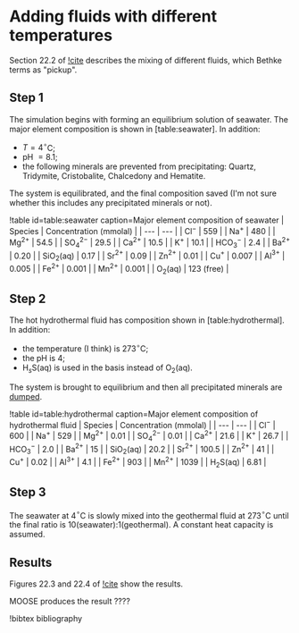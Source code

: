 # Adding fluids with different temperatures

Section 22.2 of [!cite](bethke_2007) describes the mixing of different fluids, which Bethke terms as "pickup".

## Step 1

The simulation begins with forming an equilibrium solution of seawater.  The major element composition is shown in [table:seawater].  In addition:

- $T=4^{\circ}$C;
- pH $=8.1$;
- the following minerals are prevented from precipitating: Quartz, Tridymite, Cristobalite, Chalcedony and Hematite.

The system is equilibrated, and the final composition saved (I'm not sure whether this includes any precipitated minerals or not).


!table id=table:seawater caption=Major element composition of seawater
| Species | Concentration (mmolal) |
| --- | --- |
| Cl$^{-}$ | 559 |
| Na$^{+}$ | 480 |
| Mg$^{2+}$ | 54.5 |
| SO$_{4}^{2-}$ | 29.5 |
| Ca$^{2+}$ | 10.5 |
| K$^{+}$ | 10.1 |
| HCO$_{3}^{-}$ | 2.4 |
| Ba$^{2+}$ | 0.20 |
| SiO$_{2}$(aq) | 0.17 |
| Sr$^{2+}$ | 0.09 |
| Zn$^{2+}$ | 0.01 |
| Cu$^{+}$ | 0.007 |
| Al$^{3+}$ | 0.005 |
| Fe$^{2+}$ | 0.001 |
| Mn$^{2+}$ | 0.001 |
| O$_{2}$(aq) | 123 (free) |

## Step 2

The hot hydrothermal fluid has composition shown in [table:hydrothermal].  In addition:

- the temperature (I think) is 273$^{\circ}$C;
- the pH is 4;
- H$_{s}$S(aq) is used in the basis instead of O$_{2}$(aq).

The system is brought to equilibrium and then all precipitated minerals are [dumped](calcite_buffer.md).

!table id=table:hydrothermal caption=Major element composition of hydrothermal fluid
| Species | Concentration (mmolal) |
| --- | --- |
| Cl$^{-}$ | 600 |
| Na$^{+}$ | 529 |
| Mg$^{2+}$ | 0.01 |
| SO$_{4}^{2-}$ | 0.01 |
| Ca$^{2+}$ | 21.6 |
| K$^{+}$ | 26.7 |
| HCO$_{3}^{-}$ | 2.0 |
| Ba$^{2+}$ | 15 |
| SiO$_{2}$(aq) | 20.2 |
| Sr$^{2+}$ | 100.5 |
| Zn$^{2+}$ | 41 |
| Cu$^{+}$ | 0.02 |
| Al$^{3+}$ | 4.1 |
| Fe$^{2+}$ | 903 |
| Mn$^{2+}$ | 1039 |
| H$_{2}$S(aq) | 6.81 |

## Step 3

The seawater at 4$^{\circ}$C is slowly mixed into the geothermal fluid at 273$^{\circ}$C until the final ratio is 10(seawater):1(geothermal).  A constant heat capacity is assumed.

## Results

Figures 22.3 and 22.4 of [!cite](bethke_2007) show the results.

MOOSE produces the result ????


!bibtex bibliography